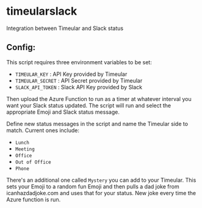# timeularslack
Integration between Timeular and Slack status

## Config:

This script requires three environment variables to be set:
    
* `TIMEULAR_KEY` : API Key provided by Timeular
* `TIMEULAR_SECRET` : API Secret provided by Timeular
* `SLACK_API_TOKEN` : Slack API Key provided by Slack

Then upload the Azure Function to run as a timer at whatever interval you want your Slack status updated. The script will run and select the appropriate Emoji and Slack status message.

Define new status messages in the script and name the Timeular side to match. Current ones include:

* `Lunch`
* `Meeting`
* `Office`
* `Out of Office`
* `Phone`

There's an additional one called `Mystery` you can add to your Timeular. This sets your Emoji to a random fun Emoji and then pulls a dad joke from icanhazdadjoke.com and uses that for your status. New joke every time the Azure function is run.
